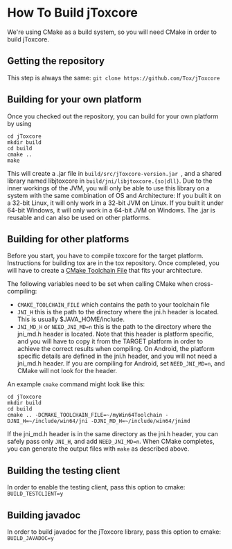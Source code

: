 How To Build jToxcore
====================

We're using CMake as a build system, so you will need CMake in order to build jToxcore.

## Getting the repository ##
This step is always the same: ```git clone https://github.com/Tox/jToxcore```

## Building for your own platform ##
Once you checked out the repository, you can build for your own platform by using

```
cd jToxcore
mkdir build
cd build
cmake ..
make
```
This will create a .jar file in ```build/src/jToxcore-version.jar ```, and a shared library named libjtoxcore in ```build/jni/libjtoxcore.{so|dll}```. Due to the inner workings of the JVM, you will only be able to use this library on a system with the same combination of OS and Architecture: If you built it on a 32-bit Linux, it will only work in a 32-bit JVM on Linux. If you built it under 64-bit Windows, it will only work in a 64-bit JVM on Windows. The .jar is reusable and can also be used on other platforms.

## Building for other platforms ##
Before you start, you have to compile toxcore for the target platform. Instructions for building tox are in the tox repository. Once completed, you will have to create a <a href="http://www.cmake.org/Wiki/CMake_Cross_Compiling">CMake Toolchain File</a> that fits your architecture.

The following variables need to be set when calling CMake when cross-compiling:
- ```CMAKE_TOOLCHAIN_FILE``` which contains the path to your toolchain file
- ```JNI_H``` this is the path to the directory where the jni.h header is located. This is usually $JAVA_HOME/include.
- ```JNI_MD_H``` or ```NEED_JNI_MD=n``` this is the path to the directory where the jni_md.h header is located. Note that this header is platform specific, and you will have to copy it from the TARGET platform in order to achieve the correct results when compiling. On Android, the platform specific details are defined in the jni.h header, and you will not need a jni_md.h header. If you are compiling for Android, set ```NEED_JNI_MD=n```, and CMake will not look for the header.

An example ```cmake``` command might look like this:

```
cd jToxcore
mkdir build
cd build
cmake .. -DCMAKE_TOOLCHAIN_FILE=~/myWin64Toolchain -DJNI_H=~/include/win64/jni -DJNI_MD_H=~/include/win64/jnimd
```
If the jni_md.h header is in the same directory as the jni.h header, you can safely pass only ```JNI_H```, and add ```NEED_JNI_MD=n```. When CMake completes, you can generate the output files with ```make``` as described above.


## Building the testing client ##
In order to enable the testing client, pass this option to cmake: ```BUILD_TESTCLIENT=y```

## Building javadoc ##
In order to build javadoc for the jToxcore library, pass this option to cmake: ```BUILD_JAVADOC=y```
